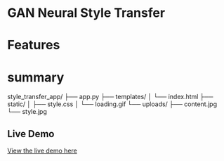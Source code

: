 # GAN Neural Style Transfer

# Features
# summary
style_transfer_app/
├── app.py
├── templates/
│   └── index.html
├── static/
│   ├── style.css
│   └── loading.gif
└── uploads/
    ├── content.jpg
    └── style.jpg
## Live Demo
[View the live demo here](https://sameonall.github.io/GAN_NST)
